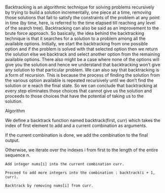 ​Backtracking is an algorithmic technique for solving problems recursively by trying to build a solution incrementally, one piece at a time, removing those solutions that fail to satisfy the constraints of the problem at any point in time (by time, here, is referred to the time elapsed till reaching any level of the search tree).  Backtracking can also be said as an improvement to the brute force approach. So basically, the idea behind the backtracking technique is that it searches for a solution to a problem among all the available options.  Initially, we start the backtracking from one possible option and if the problem is solved with that selected option then we return the solution else we backtrack and select another option from the remaining available options. There also might be a case where none of the options will give you the solution and hence we understand that backtracking won’t give any solution to that particular problem. We can also say that backtracking is a form of recursion. This is because the process of finding the solution from the various option available is repeated recursively until we don’t find the solution or e reach the final state. So we can conclude that backtracking at every step eliminates those choices that cannot give us the solution and proceeds to those choices that have the potential of taking us to the solution.

Algorithm

We define a backtrack function named backtrack(first, curr) which takes the index of first element to add and a current combination as arguments.

If the current combination is done, we add the combination to the final output.

Otherwise, we iterate over the indexes i from first to the length of the entire sequence n.

    Add integer nums[i] into the current combination curr.

    Proceed to add more integers into the combination : backtrack(i + 1, curr).

    Backtrack by removing nums[i] from curr.    